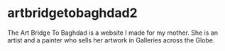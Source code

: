 # artbridgetobaghdad2


The Art Bridge To Baghdad is a website I made for my mother. She is an artist and a painter who sells her artwork in Galleries across the Globe.
